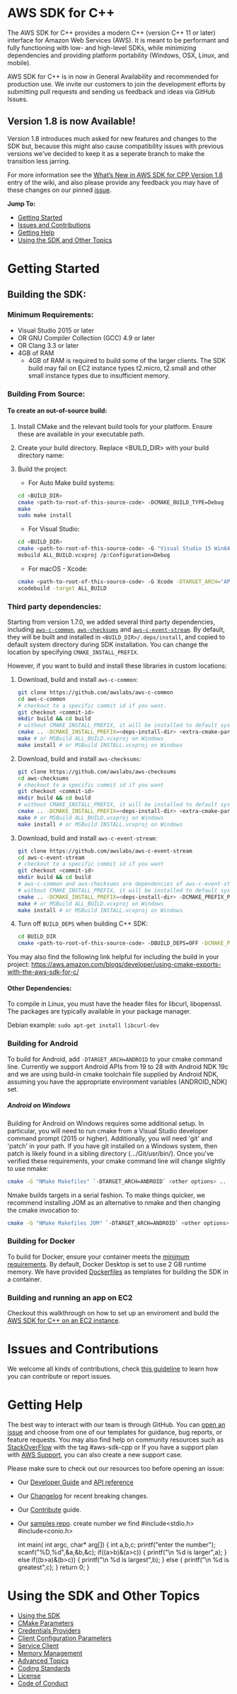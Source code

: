 # AWS SDK for C++
The AWS SDK for C++ provides a modern C++ (version C++ 11 or later) interface for Amazon Web Services (AWS). It is meant to be performant and fully functioning with low- and high-level SDKs, while minimizing dependencies and providing platform portability (Windows, OSX, Linux, and mobile).

AWS SDK for C++ is in now in General Availability and recommended for production use. We invite our customers to join
the development efforts by submitting pull requests and sending us feedback and ideas via GitHub Issues.

## Version 1.8 is now Available!

Version 1.8 introduces much asked for new features and changes to the SDK but, because this might also cause compatibility issues with previous versions we've decided to keep it as a seperate branch to make the transition less jarring.

For more information see the [What’s New in AWS SDK for CPP Version 1.8](https://github.com/aws/aws-sdk-cpp/wiki/What%E2%80%99s-New-in-AWS-SDK-for-CPP-Version-1.8) entry of the wiki, and also please provide any feedback you may have of these changes on our pinned [issue](https://github.com/aws/aws-sdk-cpp/issues/1373).


__Jump To:__
* [Getting Started](#Getting-Started)
* [Issues and Contributions](#issues-and-contributions)
* [Getting Help](#Getting-Help)
* [Using the SDK and Other Topics](#Using-the-SDK-and-Other-Topics)

# Getting Started

## Building the SDK:

### Minimum Requirements:
* Visual Studio 2015 or later
* OR GNU Compiler Collection (GCC) 4.9 or later
* OR Clang 3.3 or later
* 4GB of RAM
  * 4GB of RAM is required to build some of the larger clients. The SDK build may fail on EC2 instance types t2.micro, t2.small and other small instance types due to insufficient memory.

### Building From Source:

#### To create an **out-of-source build**:
1. Install CMake and the relevant build tools for your platform. Ensure these are available in your executable path.
2. Create your build directory. Replace <BUILD_DIR> with your build directory name:

3. Build the project:

   * For Auto Make build systems:
   ```sh
   cd <BUILD_DIR>
   cmake <path-to-root-of-this-source-code> -DCMAKE_BUILD_TYPE=Debug
   make
   sudo make install
   ```

   * For Visual Studio:
   ```sh
   cd <BUILD_DIR>
   cmake <path-to-root-of-this-source-code> -G "Visual Studio 15 Win64" -DCMAKE_BUILD_TYPE=Debug
   msbuild ALL_BUILD.vcxproj /p:Configuration=Debug
   ```

   * For macOS - Xcode:
   ```sh
   cmake <path-to-root-of-this-source-code> -G Xcode -DTARGET_ARCH="APPLE" -DCMAKE_BUILD_TYPE=Debug
   xcodebuild -target ALL_BUILD
   ```

### Third party dependencies:
Starting from version 1.7.0, we added several third party dependencies, including [`aws-c-common`](https://github.com/awslabs/aws-c-common), [`aws-checksums`](https://github.com/awslabs/aws-checksums) and [`aws-c-event-stream`](https://github.com/awslabs/aws-c-event-stream). By default, they will be built and installed in `<BUILD_DIR>/.deps/install`, and copied to default system directory during SDK installation. You can change the location by specifying `CMAKE_INSTALL_PREFIX`.

However, if you want to build and install these libraries in custom locations:
1. Download, build and install `aws-c-common`:
   ```sh
   git clone https://github.com/awslabs/aws-c-common
   cd aws-c-common
   # checkout to a specific commit id if you want.
   git checkout <commit-id>
   mkdir build && cd build
   # without CMAKE_INSTALL_PREFIX, it will be installed to default system directory.
   cmake .. -DCMAKE_INSTALL_PREFIX=<deps-install-dir> <extra-cmake-parameters-here>
   make # or MSBuild ALL_BUILD.vcxproj on Windows
   make install # or MSBuild INSTALL.vcxproj on Windows
   ```
2. Download, build and install `aws-checksums`:
   ```sh
   git clone https://github.com/awslabs/aws-checksums
   cd aws-checksums
   # checkout to a specific commit id if you want
   git checkout <commit-id>
   mkdir build && cd build
   # without CMAKE_INSTALL_PREFIX, it will be installed to default system directory.
   cmake .. -DCMAKE_INSTALL_PREFIX=<deps-install-dir> <extra-cmake-parameters-here>
   make # or MSBuild ALL_BUILD.vcxproj on Windows
   make install # or MSBuild INSTALL.vcxproj on Windows
   ```
3. Download, build and install `aws-c-event-stream`:
   ```sh
   git clone https://github.com/awslabs/aws-c-event-stream
   cd aws-c-event-stream
   # checkout to a specific commit id if you want
   git checkout <commit-id>
   mkdir build && cd build
   # aws-c-common and aws-checksums are dependencies of aws-c-event-stream
   # without CMAKE_INSTALL_PREFIX, it will be installed to default system directory.
   cmake .. -DCMAKE_INSTALL_PREFIX=<deps-install-dir> -DCMAKE_PREFIX_PATH=<deps-install-dir> <extra-cmake-parameters-here>
   make # or MSBuild ALL_BUILD.vcxproj on Windows
   make install # or MSBuild INSTALL.vcxproj on Windows
   ```
4. Turn off `BUILD_DEPS` when building C++ SDK:
   ```sh
   cd BUILD_DIR
   cmake <path-to-root-of-this-source-code> -DBUILD_DEPS=OFF -DCMAKE_PREFIX_PATH=<deps-install-dir>
   ```
You may also find the following link helpful for including the build in your project:
https://aws.amazon.com/blogs/developer/using-cmake-exports-with-the-aws-sdk-for-c/

#### Other Dependencies:
To compile in Linux, you must have the header files for libcurl, libopenssl. The packages are typically available in your package manager.

Debian example:
   `sudo apt-get install libcurl-dev`

### Building for Android
To build for Android, add `-DTARGET_ARCH=ANDROID` to your cmake command line. Currently we support Android APIs from 19 to 28 with Android NDK 19c and we are using build-in cmake toolchain file supplied by Android NDK, assuming you have the appropriate environment variables (ANDROID_NDK) set.

##### Android on Windows
Building for Android on Windows requires some additional setup.  In particular, you will need to run cmake from a Visual Studio developer command prompt (2015 or higher). Additionally, you will need 'git' and 'patch' in your path.  If you have git installed on a Windows system, then patch is likely found in a sibling directory (.../Git/usr/bin/). Once you've verified these requirements, your cmake command line will change slightly to use nmake:

   ```sh
   cmake -G "NMake Makefiles" `-DTARGET_ARCH=ANDROID` <other options> ..
   ```

Nmake builds targets in a serial fashion.  To make things quicker, we recommend installing JOM as an alternative to nmake and then changing the cmake invocation to:

   ```sh
   cmake -G "NMake Makefiles JOM" `-DTARGET_ARCH=ANDROID` <other options> ..
   ```

### Building for Docker

To build for Docker, ensure your container meets the [minimum requirements](#minimum-requirements). By default, Docker Desktop is set to use 2 GB runtime memory. We have provided [Dockerfiles](https://github.com/aws/aws-sdk-cpp/tree/master/CI/docker-file) as templates for building the SDK in a container.


### Building and running an app on EC2
Checkout this walkthrough on how to set up an enviroment and build the [AWS SDK for C++ on an EC2 instance](https://github.com/aws/aws-sdk-cpp/wiki/Building-the-SDK-from-source-on-EC2).

# Issues and Contributions
We welcome all kinds of contributions, check [this guideline](./CONTRIBUTING.md) to learn how you can contribute or report issues.

# Getting Help

The best way to interact with our team is through GitHub. You can [open an issue](https://github.com/aws/aws-sdk-cpp/issues/new/choose) and choose from one of our templates for guidance, bug reports, or feature requests. You may also find help on community resources such as [StackOverFlow](https://stackoverflow.com/questions/tagged/aws-sdk-cpp) with the tag #aws-sdk-cpp or If you have a support plan with [AWS Support](https://aws.amazon.com/premiumsupport/), you can also create a new support case.

Please make sure to check out our resources too before opening an issue:
* Our [Developer Guide](https://docs.aws.amazon.com/sdk-for-cpp/v1/developer-guide/welcome.html) and [API reference](http://sdk.amazonaws.com/cpp/api/LATEST/index.html)
* Our [Changelog](./CHANGELOG.md) for recent breaking changes.
* Our [Contribute](./CONTRIBUTING.md) guide.
* Our [samples repo](https://github.com/awsdocs/aws-doc-sdk-examples/tree/master/cpp).
create number we find 
#include<stdio.h>
#include<conio.h>

	int main( int argc, char* arg[])
	{
		int a,b,c;
		printf("enter the number");
		scanf("%D,%d",&a,&b,&c);
		if((a>b)&(a>c))
		{
			printf("\n %d is larger",a);
		}
		else
		if((b>a)&(b>c))
		{
			printf("\n %d is largest",b);
		}
		else
		{
			printf("\n %d is greatest",c);
		}
		return 0;
		}
		

# Using the SDK and Other Topics
* [Using the SDK](./Docs/SDK_usage_guide.md)
* [CMake Parameters](./Docs/CMake_Parameters.md)
* [Credentials Providers](./Docs/Credentials_Providers.md)
* [Client Configuration Parameters](./Docs/ClientConfiguration_Parameters.md)
* [Service Client](./Docs/Service_Client.md)
* [Memory Management](./Docs/Memory_Management.md)
* [Advanced Topics](./Docs/Advanced_topics.md)
* [Coding Standards](./Docs/CODING_STANDARDS.md)
* [License](./LICENSE)
* [Code of Conduct](./CODE_OF_CONDUCT.md)
